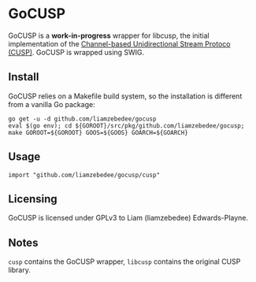 # GoCUSP
GoCUSP is a **work-in-progress** wrapper for libcusp, the initial implementation of the [Channel-based Unidirectional Stream Protoco (CUSP)](http://www.dvs.tu-darmstadt.de/research/cusp/). GoCUSP is wrapped using SWIG.

## Install
GoCUSP relies on a Makefile build system, so the installation is different from a vanilla Go package:

```
go get -u -d github.com/liamzebedee/gocusp
eval $(go env); cd ${GOROOT}/src/pkg/github.com/liamzebedee/gocusp; make GOROOT=${GOROOT} GOOS=${GOOS} GOARCH=${GOARCH}
```

## Usage
```
import "github.com/liamzebedee/gocusp/cusp"
```

## Licensing
GoCUSP is licensed under GPLv3 to Liam (liamzebedee) Edwards-Playne. 

## Notes
```cusp``` contains the GoCUSP wrapper, ```libcusp``` contains the original CUSP library.
